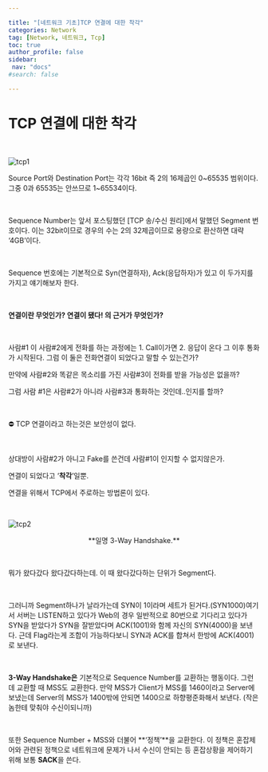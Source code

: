 ```yaml
---

title: "[네트워크 기초]TCP 연결에 대한 착각"
categories: Network
tag: [Network, 네트워크, Tcp]
toc: true
author_profile: false
sidebar:
 nav: "docs"
#search: false

---
```


# TCP 연결에 대한 착각

    

![tcp1](https://user-images.githubusercontent.com/75375944/188642849-5512928b-c963-4167-ab80-15254b7b276f.jpeg)

 Source Port와 Destination Port는 각각 16bit 즉 2의 16제곱인 0~65535 범위이다. 그중 0과 65535는 안쓰므로 1~65534이다.

    

 Sequence Number는 앞서 포스팅했던 [TCP 송/수신 원리]에서 말했던 Segment 번호이다. 이는 32bit이므로 경우의 수는 2의 32제곱이므로 용량으로 환산하면 대략 ‘4GB’이다.

    

Sequence 번호에는 기본적으로 Syn(연결하자), Ack(응답하자)가 있고 이 두가지를 가지고 얘기해보자 한다.

    

**연결이란 무엇인가? 연결이 됐다! 의 근거가 무엇인가?**

            

사람#1 이 사람#2에게 전화를 하는 과정에는 1. Call이가면 2. 응답이 온다 그 이후 통화가 시작된다. 그럼 이 둘은 전화연결이 되었다고 말할 수 있는건가?

만약에 사람#2와 똑같은 목소리를 가진 사람#3이 전화를 받을 가능성은 없을까?

그럼 사람 #1은 사람#2가 아니라 사람#3과 통화하는 것인데..인지를 할까?

    

<aside>
⛔ TCP 연결이라고 하는것은 보안성이 없다.

</aside>

    

상대방이 사람#2가 아니고 Fake를 쓴건데 사람#1이 인지할 수 없지않은가.

연결이 되었다고 ‘**착각**’일뿐.

연결을 위해서 TCP에서 주로하는 방법론이 있다.

    

![tcp2](https://user-images.githubusercontent.com/75375944/188642845-5476c7ee-1614-4b14-9f22-d36aa200e623.jpeg)

<center>**일명 3-Way Handshake.**</center>

    

뭐가 왔다갔다 왔다갔다하는데. 이 때 왔다갔다하는 단위가 Segment다.

    

 그러니까 Segment하나가 날라가는데 SYN이 1이라며 세트가 된거다.(SYN1000)여기서 서버는 LISTEN하고 있다가 Web의 경우 일반적으로 80번으로 기다리고 있다가 SYN을 받았다가 SYN을 잘받았다며 ACK(1001)와 함께 자신의 SYN(4000)을 보낸다. 근데 Flag라는게 조합이 가능하다보니 SYN과 ACK를 합쳐서 한방에 ACK(4001)로 보낸다.

    

 **3-Way Handshake은** 기본적으로 Sequence Number를 교환하는 행동이다. 그런데 교환할 때 MSS도 교환한다. 만약 MSS가 Client가 MSS를 1460이라고 Server에 보냈는데 Server의 MSS가 1400밖에 안되면 1400으로 하향평준화해서 보낸다. (작은놈한테 맞춰야 수신이되니까)

    

 또한 Sequence Number + MSS와 더불어 **‘정책’**을 교환한다. 이 정책은 혼잡제어와 관련된 정책으로 네트워크에 문제가 나서 수신이 안되는 등 혼잡상황을 제어하기 위해 보통 **SACK**을 쓴다.
